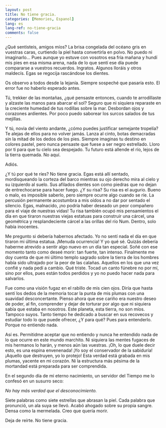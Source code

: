 ```yaml
---
layout: post
title: No tiene gracia.
categories: [Memories, Espanol]
lang: es
lang-ref: no-tiene-gracia
comments: false
---
```


¿Qué sentisteis, amigos míos? La brisa congelada del océano gris en vuestras caras, curtiendo la piel hasta convertirla en polvo. No puedo ni imaginarlo... Pues aunque yo estuve con vosotros esa fría mañana y hundí mis pies en esa misma arena, nada de lo que sentí ese día puede compararse a vuestros recuerdos. Ingratos. Algunos lloráis y otros maldecís. Egas se regocija rascándose los dientes.

Os observo a todos desde la lejanía. Siempre sospeché que pasaría esto. El error fue no haberlo esperado antes.

Tú, trekker de las montañas, ¿qué pensaste entonces, cuando te arrodillaste y alzaste las manos para abarcar el sol? Seguro que ni siquiera reparaste en la creciente humedad de tus rodillas sobre la mar. Desbordan ojos y corazones ardientes. Por poco puedo saborear los surcos salados de tus mejillas.

Y tú, novia del viento andante, ¿cómo puedes justificar semejante tropelía? Te alejas de ellos para no volver jamás. Lanza al cinto, botas demacradas sin la mitad de los dedos de los pies. Siempre imaginas tu destino en colores pastel, pero nunca pensaste que fuese a ser negro estrellado. Lloro por ti para que tu cielo sea despejado. Tu futuro está allende el río, lejos de la tierra quemada. No aquí.

Adiós.

¿Y tú por qué te ríes? No tiene gracia. Egas está allí sentado, mordisqueando la corteza del barco mientras su ojo derecho mira al cielo y su izquierdo al suelo. Sus afilados dientes son como piedras que no dejan de entrechocarse para hacer fuego. ¿Y su risa? Su risa es el augurio. Bueno o malo, es imposible saberlo, pero siempre ocurre algo cuando se ríe. La percusión permanente acostumbra a mis oídos a no dar por sentado el silencio. Egas, malnacido, ¡no podría haber deseado un peor compañero para el viaje de nuestras vidas! Tu risa también ocupó mis pensamientos el día en que tiraron nuestras viejas estatuas para construir una cárcel, una geométrica y resplandeciente cárcel a las orillas del río Num. Dentro, solo había inocentes.

Me pregunto si debería habernos afectado. Yo no sentí nada el día en que tiraron mi última estatua. ¡Menuda ocurrencia! Y yo qué sé. Quizás debería haberme atrevido a sentir algo nuevo en un día tan especial. Soñé con ese momento tanto como deseé morir: tan fuerte, tan intenso. Finalmente me doy cuenta de que mi último templo sagrado sobre la tierra de los hombres había sido ultrajado por la peor de las calañas. Aquellos en los que una vez confié y nada pedí a cambio. Qué triste. Tocad un canto fúnebre no por mí, sino por ellos, pues están todos perdidos y yo no puedo hacer nada para salvarlos.

Fue como una visión fugaz en el rabillo de mis cien ojos. Diría que hasta sentí los dedos de la memoria tocar la punta de mis plumas con una suavidad desconcertante. Pienso ahora que ese cariño era nuestro deseo de poder, al fin, comprender y dejar de torturar por algo que ni siquiera sabía que estaba en nosotros. Este planeta, esta tierra, no son míos. Tampoco suyos. Tanto tiempo he dedicado a buscar en sus recovecos y estudiar todo lo que puede ofrecer, ¿Y para qué? Pues para entenderlo. Porque no entiendo nada.

Así es. Permitidme aceptar que no entiendo y nunca he entendido nada de lo que ocurre en este mundo marchito. Ni siquiera las mentes fugaces de mis hermanos lo harán, y menos aún las vuestras. ¡Oh, lo que duele decir esto, es una espina envenenada! ¡Yo soy el conservador de la sabiduría! ¡Aquello que destruyen, yo lo protejo! Esta verdad está grabada en mis plumas, yacente en mi corazón. Ni la estructura más pésima de la mortandad está preparada para ser comprendida. 

En el segundo día de mi eterno nacimiento, un servidor del Tiempo me lo confesó en un susurro seco: 

*No hay más verdad que el desconocimiento.*

Siete palabras como siete estrellas que abrasan la piel. Cada palabra que pronunció, un ala suya se llevó. Acabó ahogado sobre su propia sangre. Densa como la mermelada. Creo que quería morir.

Deja de reírte. No tiene gracia.
